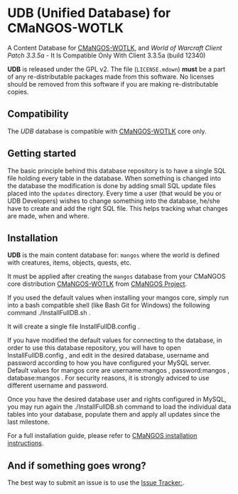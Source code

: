 UDB (Unified Database) for CMaNGOS-WOTLK
========================================
A Content Database for [CMaNGOS-WOTLK][10], and *World of Warcraft Client Patch
3.3.5a* - It Is Compatible Only With Client 3.3.5a (build 12340)

**UDB** is released under the GPL v2.  The file (`LICENSE.mdown`)
**must** be a part of any re-distributable packages made from this software.  No
licenses should be removed from this software if you are making re-distributable
copies.

Compatibility
-------------
The *UDB* database is compatible with [CMaNGOS-WOTLK][10] core only.

Getting started
---------------
The basic principle behind this database repository is to have a single SQL file
holding every table in the database. When something is changed into the database
the modification is done by adding small SQL update files placed into the `updates` directory.
Every time a user (that would be you or UDB Developers) wishes to change something into the database, he/she
have to create and add the right SQL file. This helps tracking what changes are made, when and where.

Installation
------------
**UDB** is the main content database for: `mangos` where the world is defined
with creatures, items, objects, quests, etc.

It must be applied after creating the `mangos` database from your CMaNGOS core distribution [CMaNGOS-WOTLK][10] from [CMaNGOS Project][11].

If you used the default values when installing your mangos core, simply run into a bash compatible shell (like Bash Git for Windows) the following command  ./InstallFullDB.sh .

It will create a single file  InstallFullDB.config .

If you have modified the default values for connecting to the database, in order to use this database repository, you will have to open  InstallFullDB.config , and edit in the desired database, username and password according to how you have configured your MySQL server. Default values for mangos core are  username:mangos ,  password:mangos ,  database:mangos . For security reasons, it is strongly adviced to use different username and password.

Once you have the desired database user and rights configured in MySQL, you may run again the  ./InstallFullDB.sh  command to load the individual data tables into your database, populate them and apply all updates since the last milestone.


For a full installation guide, please refer to [CMaNGOS installation instructions][14].

And if something goes wrong?
----------------------------
The best way to submit an issue is to use the [Issue Tracker:][1].


[1]: https://github.com/unified-db/Database/issues/ "Issue Tracker"
[10]: https://github.com/cmangos/mangos-wotlk "CMaNGOS-WOTLK"
[11]: http://cmangos.net/ "CMaNGOS Project"
[14]: https://github.com/cmangos/issues/wiki/Installation-Instructions "CMaNGOS installation instructions"